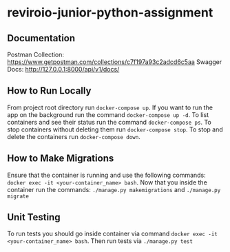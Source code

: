 # reviroio-junior-python-assignment

## Documentation
Postman Collection: https://www.getpostman.com/collections/c7f197a93c2adcd6c5aa
Swagger Docs: http://127.0.0.1:8000/api/v1/docs/

## How to Run Locally
From project root directory run `docker-compose up`. If you want to run the app on the background
run the command `docker-compose up -d`.
To list containers and see their status run the command `docker-compose ps`.
To stop containers without deleting them run `docker-compose stop`.
To stop and delete the containers run `docker-compose down`.

## How to Make Migrations
Ensure that the container is running and use the following commands: `docker exec -it <your-container_name> bash`.
Now that you inside the container run the commands: `./manage.py makemigrations` and `./manage.py migrate`

## Unit Testing
To run tests you should go inside container via command `docker exec -it <your-container_name> bash`.
Then run tests via `./manage.py test`
